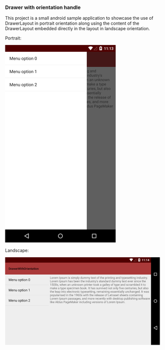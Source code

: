 ﻿### Drawer with orientation handle
This project is a small android sample application to showcase the use of DrawerLayout in portrait orientation along using the content of the DrawerLayout embedded directly in the layout in landscape orientation.

Portrait:

![Portrait Drawer](portrait-resize.png)

Landscape:

![Landscape Drawer](landscape-resize.png)